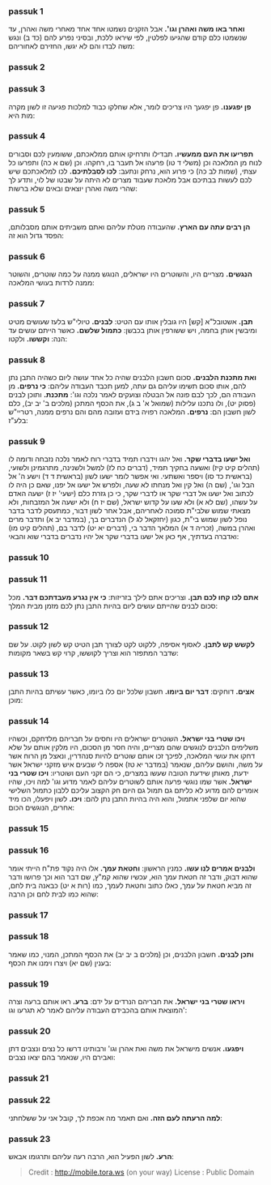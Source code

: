 
### passuk 1
<b>ואחר באו משה ואהרן וגו'.</b> אבל הזקנים נשמטו אחד אחד מאחרי משה ואהרן, עד שנשמטו כלם קודם שהגיעו לפלטין, לפי שיראו ללכת, ובסיני נפרע להם (כד ב) ונגש משה לבדו והם לא יגשו, החזירם לאחוריהם:

### passuk 2

### passuk 3
<b>פן יפגענו.</b> פן יפגעך היו צריכים לומר, אלא שחלקו כבוד למלכות פגיעה זו לשון מקרה מות היא:

### passuk 4
<b>תפריעו את העם ממעשיו.</b> תבדילו ותרחיקו אותם ממלאכתם, ששומעין לכם וסבורים לנוח מן המלאכה וכן (משלי ד טו) פרעהו אל תעבר בו, רחקהו. וכן (שם א כה) ותפרעו כל עצתי, (שמות לב כה) כי פרוע הוא, נרחק ונתעב: 
<b>לכו לסבלתיכם.</b> לכו למלאכתכם שיש לכם לעשות בבתיכם אבל מלאכת שעבוד מצרים לא היתה על שבטו של לוי, ותדע לך שהרי משה ואהרן יוצאים ובאים שלא ברשות:

### passuk 5
<b>הן רבים עתה עם הארץ.</b> שהעבודה מטלת עליהם ואתם משביתים אותם מסבלותם, הפסד גדול הוא זה:

### passuk 6
<b>הנגשים.</b> מצריים היו, והשוטרים היו ישראלים, הנוגש ממנה על כמה שוטרים, והשוטר ממנה לרדות בעושי המלאכה:

### passuk 7
<b>תבן.</b> אשטובל"א [קש] היו גובלין אותו עם הטיט: 
<b>לבנים.</b> טיולי"ש בלעז שעושים מטיט ומיבשין אותן בחמה, ויש ששורפין אותן בכבשן: 
<b>כתמול שלשם.</b> כאשר הייתם עושים עד הנה: 
<b>וקששו.</b> ולקטו:

### passuk 8
<b>ואת מתכנת הלבנים.</b> סכום חשבון הלבנים שהיה כל אחד עושה ליום כשהיה התבן נתן להם, אותו סכום תשימו עליהם גם עתה, למען תכבד העבודה עליהם: 
<b>כי נרפים.</b> מן העבודה הם, לכך לבם פונה אל הבטלה וצועקים לאמר נלכה וגו': 
<b>מתכנת.</b> ותוכן לבנים (פסוק יט), ולו נתכנו עלילות (שמואל א' ב ג), את הכסף המתכן (מלכים ב' יב יב), כלם לשון חשבון הם: 
<b>נרפים.</b> המלאכה רפויה בידם ועזובה מהם והם נרפים ממנה, רטריי"ש בלע"ז:

### passuk 9
<b>ואל ישעו בדברי שקר.</b> ואל יהגו וידברו תמיד בדברי רוח לאמר נלכה נזבחה ודומה לו (תהלים קיט קיז) ואשעה בחקיך תמיד, (דברים כח לז) למשל ולשנינה, מתרגמינן ולשועי, (בראשית כד סו) ויספר ואשתעי. ואי אפשר לומר ישעו לשון (בראשית ד ד) וישע ה' אל הבל וגו', (שם ה) ואל קין ואל מנחתו לא שעה, ולפרש אל ישעו אל יפנו, שאם כן היה לו לכתוב ואל ישעו אל דברי שקר או לדברי שקר, כי כן גזרת כלם (ישעי' יז ז) ישעה האדם על עשהו, (שם לא א) ולא שעו על קדוש ישראל, (שם יז ח) ולא ישעה אל המזבחות, ולא מצאתי שמוש שלבי"ת סמוכה לאחריהם, אבל אחר לשון דבור, כמתעסק לדבר בדבר נופל לשון שמוש בי"ת, כגון (יחזקאל לג ל) הנדברים בך, (במדבר יב א) ותדבר מרים ואהרן במשה, (זכריה ד א) המלאך הדבר בי, (דברים יא יט) לדבר בם, (תהלים קיט מו) ואדברה בעדתיך, אף כאן אל ישעו בדברי שקר אל יהיו נדברים בדברי שוא והבאי:

### passuk 10

### passuk 11
<b>אתם לכו קחו לכם תבן.</b> וצריכים אתם לילך בזריזות: 
<b>כי אין נגרע מעבדתכם דבר.</b> מכל סכום לבנים שהייתם עושים ליום בהיות התבן נתן לכם מזמן מבית המלך:

### passuk 12
<b>לקשש קש לתבן.</b> לאסוף אסיפה, ללקוט לקט לצורך תבן הטיט קש לשון לקוט. על שם שדבר המתפזר הוא וצריך לקוששו, קרוי קש בשאר מקומות:

### passuk 13
<b>אצים.</b> דוחקים: 
<b>דבר יום ביומו.</b> חשבון שלכל יום כלו ביומו, כאשר עשיתם בהיות התבן מוכן:

### passuk 14
<b>ויכו שטרי בני ישראל.</b> השוטרים ישראלים היו וחסים על חבריהם מלדחקם, וכשהיו משלימים הלבנים לנוגשים שהם מצריים, והיה חסר מן הסכום, היו מלקין אותם על שלא דחקו את עושי המלאכה, לפיכך זכו אותם שוטרים להיות סנהדרין, ונאצל מן הרוח אשר על משה, והושם עליהם, שנאמר (במדבר יא טז) אספה לי שבעים איש מזקני ישראל אשר ידעת, מאותן שידעת הטובה שעשו במצרים, כי הם זקני העם ושוטריו: 
<b>ויכו שטרי בני ישראל.</b> אשר שמו נוגשי פרעה אותם לשוטרים עליהם לאמר מדוע וגו' למה ויכו, שהיו אומרים להם מדוע לא כליתם גם תמול גם היום חק הקצוב עליכם ללבון כתמול השלישי שהוא יום שלפני אתמול, והוא היה בהיות התבן נתן להם: 
<b>ויכו.</b> לשון ויפעלו, הכו מיד אחרים, הנוגשים הכום:

### passuk 15

### passuk 16
<b>ולבנים אמרים לנו עשו.</b> כמנין הראשון: 
<b>וחטאת עמך.</b> אלו היה נקוד פת"ח הייתי אומר שהוא דבוק, ודבר זה חטאת עמך הוא, עכשיו שהוא קמ"ץ, שם דבר הוא וכך פרושו ודבר זה מביא חטאת על עמך, כאלו כתוב וחטאת לעמך, כמו (רות א יט) כבאנה בית לחם, שהוא כמו לבית לחם וכן הרבה:

### passuk 17

### passuk 18
<b>ותכן לבנים.</b> חשבון הלבנים, וכן (מלכים ב יב יב) את הכסף המתכן, המנוי, כמו שאמר בענין (שם יא) ויצרו וימנו את הכסף:

### passuk 19
<b>ויראו שטרי בני ישראל.</b> את חבריהם הנרדים על ידם: 
<b>ברע.</b> ראו אותם ברעה וצרה המוצאת אותם בהכבידם העבודה עליהם לאמר לא תגרעו וגו':

### passuk 20
<b>ויפגעו.</b> אנשים מישראל את משה ואת אהרן וגו' ורבותינו דרשו כל נצים ונצבים דתן ואבירם היו, שנאמר בהם יצאו נצבים:

### passuk 21

### passuk 22
<b>למה הרעתה לעם הזה.</b> ואם תאמר מה אכפת לך, קובל אני על ששלחתני:

### passuk 23
<b>הרע.</b> לשון הפעיל הוא, הרבה רעה עליהם ותרגומו אבאש:

>Credit : http://mobile.tora.ws (on your way)
>License : Public Domain
